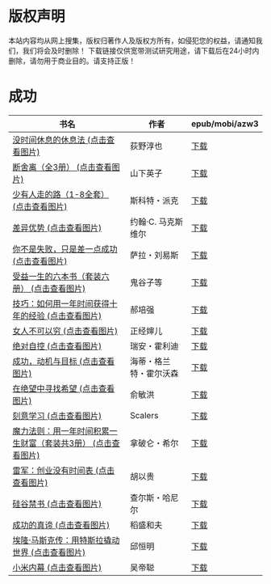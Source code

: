 # 版权声明

本站内容均从网上搜集，版权归著作人及版权方所有，如侵犯您的权益，请通知我们，我们将会及时删除！ 下载链接仅供宽带测试研究用途，请下载后在24小时内删除，请勿用于商业目的。请支持正版！

# 成功

| 书名 | 作者 | epub/mobi/azw3 |
| --- | --- | --- |
| [没时间休息的休息法 (点击查看图片)](https://www.dushupai.com/attachment/2024/06/11/73e30fb7fd1dae03.jpg) | 荻野淳也 | [下载](https://url89.ctfile.com/f/31084289-1375510219-79ad9b?p=8866) |
| [断舍离（全3册） (点击查看图片)](https://www.dushupai.com/attachment/2024/06/11/ffe10aee93241ad2.jpg) | 山下英子 | [下载](https://url89.ctfile.com/f/31084289-1375510945-54d643?p=8866) |
| [少有人走的路（1-8全套） (点击查看图片)](https://www.dushupai.com/attachment/2024/06/10/4fe2ba8d5311b1a6.jpg) | 斯科特・派克 | [下载](https://url89.ctfile.com/f/31084289-1357000219-cda644?p=8866) |
| [差异优势 (点击查看图片)](https://www.dushupai.com/attachment/2024/06/10/b22875260bd181c4.jpg) | 约翰·C. 马克斯维尔 | [下载](https://url89.ctfile.com/f/31084289-1356995239-2c39d8?p=8866) |
| [你不是失败，只是差一点成功 (点击查看图片)](https://www.dushupai.com/attachment/2024/06/08/77a2fcb3bcdfffc2.jpg) | 萨拉・刘易斯 | [下载](https://url89.ctfile.com/f/31084289-1357050535-b942bb?p=8866) |
| [受益一生的六本书（套装六册） (点击查看图片)](https://www.dushupai.com/attachment/2024/06/08/b1363b7c3a3d0579.jpg) | 鬼谷子等 | [下载](https://url89.ctfile.com/f/31084289-1357048375-6faf9f?p=8866) |
| [技巧：如何用一年时间获得十年的经验 (点击查看图片)](https://www.dushupai.com/attachment/2024/06/07/9168082d173692fa.jpg) | 郝培强 | [下载](https://url89.ctfile.com/f/31084289-1357035781-256299?p=8866) |
| [女人不可以穷 (点击查看图片)](https://www.dushupai.com/attachment/2024/06/06/06a24c8e6a8811ab.jpg) | 正经婶儿 | [下载](https://url89.ctfile.com/f/31084289-1357030306-d5af84?p=8866) |
| [绝对自控 (点击查看图片)](https://www.dushupai.com/attachment/2024/06/04/63ad524bc3ede298.jpg) | 瑞安・霍利迪 | [下载](https://url89.ctfile.com/f/31084289-1357020094-358288?p=8866) |
| [成功，动机与目标 (点击查看图片)](https://www.dushupai.com/attachment/2024/06/03/fbbcbc52c5781e09.jpg) | 海蒂・格兰特・霍尔沃森 | [下载](https://url89.ctfile.com/f/31084289-1357017709-dd63a7?p=8866) |
| [在绝望中寻找希望 (点击查看图片)](https://www.dushupai.com/attachment/2024/06/02/ad62cc4600aa94ec.jpg) | 俞敏洪 | [下载](https://url89.ctfile.com/f/31084289-1357011991-2f6e6c?p=8866) |
| [刻意学习 (点击查看图片)](https://www.dushupai.com/attachment/2024/06/02/4145c5cd28a4be52.jpg) | Scalers | [下载](https://url89.ctfile.com/f/31084289-1357009747-d221a9?p=8866) |
| [魔力法则：用一年时间积累一生财富（套装共3册） (点击查看图片)](https://www.dushupai.com/attachment/2024/06/02/92fe5e92cabde106.jpg) | 拿破仑・希尔 | [下载](https://url89.ctfile.com/f/31084289-1357008946-266699?p=8866) |
| [雷军：创业没有时间表 (点击查看图片)](https://www.dushupai.com/attachment/2024/06/01/bcc65141112517d2.jpg) | 胡以贵 | [下载](https://url89.ctfile.com/f/31084289-1357007011-f52277?p=8866) |
| [硅谷禁书 (点击查看图片)](https://www.dushupai.com/attachment/2024/06/01/e75f5be1552997c0.jpg) | 查尔斯・哈尼尔 | [下载](https://url89.ctfile.com/f/31084289-1357006570-1645fb?p=8866) |
| [成功的真谛 (点击查看图片)](https://www.dushupai.com/attachment/2024/06/01/3940922a3e7c6c7f.jpg) | 稻盛和夫 | [下载](https://url89.ctfile.com/f/31084289-1357005862-364963?p=8866) |
| [埃隆·马斯克传：用特斯拉撬动世界 (点击查看图片)](https://www.dushupai.com/attachment/2024/06/01/d43417041e47e149.jpg) | 邱恒明 | [下载](https://url89.ctfile.com/f/31084289-1357005745-0f69ba?p=8866) |
| [小米内幕 (点击查看图片)](https://www.dushupai.com/attachment/2024/06/01/ccaaec4782328ad4.jpg) | 吴帝聪 | [下载](https://url89.ctfile.com/f/31084289-1357005142-cc776c?p=8866) |
